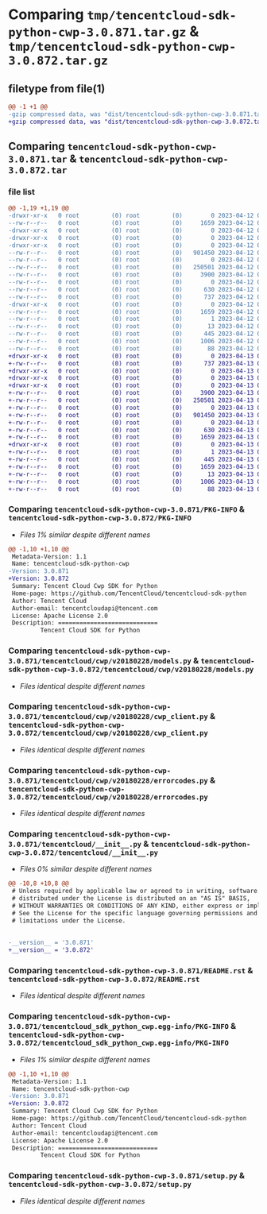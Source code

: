 # Comparing `tmp/tencentcloud-sdk-python-cwp-3.0.871.tar.gz` & `tmp/tencentcloud-sdk-python-cwp-3.0.872.tar.gz`

## filetype from file(1)

```diff
@@ -1 +1 @@
-gzip compressed data, was "dist/tencentcloud-sdk-python-cwp-3.0.871.tar", last modified: Wed Apr 12 00:21:30 2023, max compression
+gzip compressed data, was "dist/tencentcloud-sdk-python-cwp-3.0.872.tar", last modified: Thu Apr 13 00:32:23 2023, max compression
```

## Comparing `tencentcloud-sdk-python-cwp-3.0.871.tar` & `tencentcloud-sdk-python-cwp-3.0.872.tar`

### file list

```diff
@@ -1,19 +1,19 @@
-drwxr-xr-x   0 root         (0) root         (0)        0 2023-04-12 00:21:30.000000 tencentcloud-sdk-python-cwp-3.0.871/
--rw-r--r--   0 root         (0) root         (0)     1659 2023-04-12 00:21:30.000000 tencentcloud-sdk-python-cwp-3.0.871/PKG-INFO
-drwxr-xr-x   0 root         (0) root         (0)        0 2023-04-12 00:21:30.000000 tencentcloud-sdk-python-cwp-3.0.871/tencentcloud/
-drwxr-xr-x   0 root         (0) root         (0)        0 2023-04-12 00:21:30.000000 tencentcloud-sdk-python-cwp-3.0.871/tencentcloud/cwp/
-drwxr-xr-x   0 root         (0) root         (0)        0 2023-04-12 00:21:30.000000 tencentcloud-sdk-python-cwp-3.0.871/tencentcloud/cwp/v20180228/
--rw-r--r--   0 root         (0) root         (0)   901450 2023-04-12 00:21:30.000000 tencentcloud-sdk-python-cwp-3.0.871/tencentcloud/cwp/v20180228/models.py
--rw-r--r--   0 root         (0) root         (0)        0 2023-04-12 00:21:30.000000 tencentcloud-sdk-python-cwp-3.0.871/tencentcloud/cwp/v20180228/__init__.py
--rw-r--r--   0 root         (0) root         (0)   250501 2023-04-12 00:21:30.000000 tencentcloud-sdk-python-cwp-3.0.871/tencentcloud/cwp/v20180228/cwp_client.py
--rw-r--r--   0 root         (0) root         (0)     3900 2023-04-12 00:21:30.000000 tencentcloud-sdk-python-cwp-3.0.871/tencentcloud/cwp/v20180228/errorcodes.py
--rw-r--r--   0 root         (0) root         (0)        0 2023-04-12 00:21:30.000000 tencentcloud-sdk-python-cwp-3.0.871/tencentcloud/cwp/__init__.py
--rw-r--r--   0 root         (0) root         (0)      630 2023-04-12 00:21:30.000000 tencentcloud-sdk-python-cwp-3.0.871/tencentcloud/__init__.py
--rw-r--r--   0 root         (0) root         (0)      737 2023-04-12 00:21:30.000000 tencentcloud-sdk-python-cwp-3.0.871/README.rst
-drwxr-xr-x   0 root         (0) root         (0)        0 2023-04-12 00:21:30.000000 tencentcloud-sdk-python-cwp-3.0.871/tencentcloud_sdk_python_cwp.egg-info/
--rw-r--r--   0 root         (0) root         (0)     1659 2023-04-12 00:21:30.000000 tencentcloud-sdk-python-cwp-3.0.871/tencentcloud_sdk_python_cwp.egg-info/PKG-INFO
--rw-r--r--   0 root         (0) root         (0)        1 2023-04-12 00:21:30.000000 tencentcloud-sdk-python-cwp-3.0.871/tencentcloud_sdk_python_cwp.egg-info/dependency_links.txt
--rw-r--r--   0 root         (0) root         (0)       13 2023-04-12 00:21:30.000000 tencentcloud-sdk-python-cwp-3.0.871/tencentcloud_sdk_python_cwp.egg-info/top_level.txt
--rw-r--r--   0 root         (0) root         (0)      445 2023-04-12 00:21:30.000000 tencentcloud-sdk-python-cwp-3.0.871/tencentcloud_sdk_python_cwp.egg-info/SOURCES.txt
--rw-r--r--   0 root         (0) root         (0)     1006 2023-04-12 00:21:30.000000 tencentcloud-sdk-python-cwp-3.0.871/setup.py
--rw-r--r--   0 root         (0) root         (0)       88 2023-04-12 00:21:30.000000 tencentcloud-sdk-python-cwp-3.0.871/setup.cfg
+drwxr-xr-x   0 root         (0) root         (0)        0 2023-04-13 00:32:23.000000 tencentcloud-sdk-python-cwp-3.0.872/
+-rw-r--r--   0 root         (0) root         (0)      737 2023-04-13 00:32:23.000000 tencentcloud-sdk-python-cwp-3.0.872/README.rst
+drwxr-xr-x   0 root         (0) root         (0)        0 2023-04-13 00:32:23.000000 tencentcloud-sdk-python-cwp-3.0.872/tencentcloud/
+drwxr-xr-x   0 root         (0) root         (0)        0 2023-04-13 00:32:23.000000 tencentcloud-sdk-python-cwp-3.0.872/tencentcloud/cwp/
+drwxr-xr-x   0 root         (0) root         (0)        0 2023-04-13 00:32:23.000000 tencentcloud-sdk-python-cwp-3.0.872/tencentcloud/cwp/v20180228/
+-rw-r--r--   0 root         (0) root         (0)     3900 2023-04-13 00:32:23.000000 tencentcloud-sdk-python-cwp-3.0.872/tencentcloud/cwp/v20180228/errorcodes.py
+-rw-r--r--   0 root         (0) root         (0)   250501 2023-04-13 00:32:23.000000 tencentcloud-sdk-python-cwp-3.0.872/tencentcloud/cwp/v20180228/cwp_client.py
+-rw-r--r--   0 root         (0) root         (0)        0 2023-04-13 00:32:23.000000 tencentcloud-sdk-python-cwp-3.0.872/tencentcloud/cwp/v20180228/__init__.py
+-rw-r--r--   0 root         (0) root         (0)   901450 2023-04-13 00:32:23.000000 tencentcloud-sdk-python-cwp-3.0.872/tencentcloud/cwp/v20180228/models.py
+-rw-r--r--   0 root         (0) root         (0)        0 2023-04-13 00:32:23.000000 tencentcloud-sdk-python-cwp-3.0.872/tencentcloud/cwp/__init__.py
+-rw-r--r--   0 root         (0) root         (0)      630 2023-04-13 00:32:23.000000 tencentcloud-sdk-python-cwp-3.0.872/tencentcloud/__init__.py
+-rw-r--r--   0 root         (0) root         (0)     1659 2023-04-13 00:32:23.000000 tencentcloud-sdk-python-cwp-3.0.872/PKG-INFO
+drwxr-xr-x   0 root         (0) root         (0)        0 2023-04-13 00:32:23.000000 tencentcloud-sdk-python-cwp-3.0.872/tencentcloud_sdk_python_cwp.egg-info/
+-rw-r--r--   0 root         (0) root         (0)        1 2023-04-13 00:32:23.000000 tencentcloud-sdk-python-cwp-3.0.872/tencentcloud_sdk_python_cwp.egg-info/dependency_links.txt
+-rw-r--r--   0 root         (0) root         (0)      445 2023-04-13 00:32:23.000000 tencentcloud-sdk-python-cwp-3.0.872/tencentcloud_sdk_python_cwp.egg-info/SOURCES.txt
+-rw-r--r--   0 root         (0) root         (0)     1659 2023-04-13 00:32:23.000000 tencentcloud-sdk-python-cwp-3.0.872/tencentcloud_sdk_python_cwp.egg-info/PKG-INFO
+-rw-r--r--   0 root         (0) root         (0)       13 2023-04-13 00:32:23.000000 tencentcloud-sdk-python-cwp-3.0.872/tencentcloud_sdk_python_cwp.egg-info/top_level.txt
+-rw-r--r--   0 root         (0) root         (0)     1006 2023-04-13 00:32:23.000000 tencentcloud-sdk-python-cwp-3.0.872/setup.py
+-rw-r--r--   0 root         (0) root         (0)       88 2023-04-13 00:32:23.000000 tencentcloud-sdk-python-cwp-3.0.872/setup.cfg
```

### Comparing `tencentcloud-sdk-python-cwp-3.0.871/PKG-INFO` & `tencentcloud-sdk-python-cwp-3.0.872/PKG-INFO`

 * *Files 1% similar despite different names*

```diff
@@ -1,10 +1,10 @@
 Metadata-Version: 1.1
 Name: tencentcloud-sdk-python-cwp
-Version: 3.0.871
+Version: 3.0.872
 Summary: Tencent Cloud Cwp SDK for Python
 Home-page: https://github.com/TencentCloud/tencentcloud-sdk-python
 Author: Tencent Cloud
 Author-email: tencentcloudapi@tencent.com
 License: Apache License 2.0
 Description: ============================
         Tencent Cloud SDK for Python
```

### Comparing `tencentcloud-sdk-python-cwp-3.0.871/tencentcloud/cwp/v20180228/models.py` & `tencentcloud-sdk-python-cwp-3.0.872/tencentcloud/cwp/v20180228/models.py`

 * *Files identical despite different names*

### Comparing `tencentcloud-sdk-python-cwp-3.0.871/tencentcloud/cwp/v20180228/cwp_client.py` & `tencentcloud-sdk-python-cwp-3.0.872/tencentcloud/cwp/v20180228/cwp_client.py`

 * *Files identical despite different names*

### Comparing `tencentcloud-sdk-python-cwp-3.0.871/tencentcloud/cwp/v20180228/errorcodes.py` & `tencentcloud-sdk-python-cwp-3.0.872/tencentcloud/cwp/v20180228/errorcodes.py`

 * *Files identical despite different names*

### Comparing `tencentcloud-sdk-python-cwp-3.0.871/tencentcloud/__init__.py` & `tencentcloud-sdk-python-cwp-3.0.872/tencentcloud/__init__.py`

 * *Files 0% similar despite different names*

```diff
@@ -10,8 +10,8 @@
 # Unless required by applicable law or agreed to in writing, software
 # distributed under the License is distributed on an "AS IS" BASIS,
 # WITHOUT WARRANTIES OR CONDITIONS OF ANY KIND, either express or implied.
 # See the License for the specific language governing permissions and
 # limitations under the License.
 
 
-__version__ = '3.0.871'
+__version__ = '3.0.872'
```

### Comparing `tencentcloud-sdk-python-cwp-3.0.871/README.rst` & `tencentcloud-sdk-python-cwp-3.0.872/README.rst`

 * *Files identical despite different names*

### Comparing `tencentcloud-sdk-python-cwp-3.0.871/tencentcloud_sdk_python_cwp.egg-info/PKG-INFO` & `tencentcloud-sdk-python-cwp-3.0.872/tencentcloud_sdk_python_cwp.egg-info/PKG-INFO`

 * *Files 1% similar despite different names*

```diff
@@ -1,10 +1,10 @@
 Metadata-Version: 1.1
 Name: tencentcloud-sdk-python-cwp
-Version: 3.0.871
+Version: 3.0.872
 Summary: Tencent Cloud Cwp SDK for Python
 Home-page: https://github.com/TencentCloud/tencentcloud-sdk-python
 Author: Tencent Cloud
 Author-email: tencentcloudapi@tencent.com
 License: Apache License 2.0
 Description: ============================
         Tencent Cloud SDK for Python
```

### Comparing `tencentcloud-sdk-python-cwp-3.0.871/setup.py` & `tencentcloud-sdk-python-cwp-3.0.872/setup.py`

 * *Files identical despite different names*

